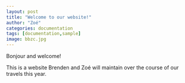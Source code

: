 ```yaml
---
layout: post
title: "Welcome to our website!"
author: "Zoé"
categories: documentation
tags: [documentation,sample]
image: bbzc.jpg
---
```


Bonjour and welcome!

This is a website Brenden and Zoé will maintain over the course of our travels this year. 

